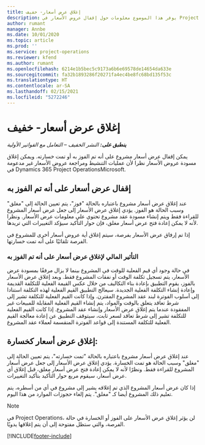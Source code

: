 ```yaml
---
title: إغلاق عرض أسعار- خفيف
description: يوفر هذا الموضوع معلومات حول إقفال عروض الأسعار في Project Operations.
author: rumant
manager: Annbe
ms.date: 10/01/2020
ms.topic: article
ms.prod: ''
ms.service: project-operations
ms.reviewer: kfend
ms.author: rumant
ms.openlocfilehash: 6214e1b5bec5c9173a6b6e69578de14654da633e
ms.sourcegitcommit: fa32b1893286f20271fa4ec4be8fc68bd135f53c
ms.translationtype: HT
ms.contentlocale: ar-SA
ms.lasthandoff: 02/15/2021
ms.locfileid: "5272246"
---
```

# <a name="close-a-quote---lite"></a>إغلاق عرض أسعار- خفيف

_**ينطبق على:** النشر الخفيف – التعامل مع الفواتير الأولية_

يمكن إقفال عرض أسعار مشروع على أنه تم الفوز به أو تمت خسارته. ويمكن إغلاق مسودة عروض الأسعار نظرا لأن عمليات التنشيط ومراجعة عروض الأسعار غير مدعومة في Dynamics 365 Project OperationsMicrosoft.

## <a name="close-a-quote-as-won"></a>إقفال عرض أسعار على أنه تم الفوز به

عند إغلاق عرض أسعار مشروع باعتباره بالحالة "فوز"، يتم تعيين الحالة إلى "مغلق" وسبب الحالة هو الفوز. يؤدي إغلاق عرض الأسعار إلى جعل عرض أسعار المشروع للقراءة فقط ويتم إنشاء مسودة عقد مشروع تحتوي على معلومات عرض الأسعار. ونظرا لأنه لا يمكن إعادة فتح عرض أسعار مغلق، فإن حوار التأكيد سيؤكد التغييرات التي تريدها.

إذا تم إرفاق عرض الأسعار بفرصة، سيتم إغلاق أية عروض أسعار أخرى للمشروع في الفرصة تلقائيًا على أنه تمت خسارتها.

### <a name="financial-impact-of-closing-a-quote-as-won"></a>التأثير المالي لإغلاق عرض أسعار على أنه تم الفوز به

في حالة وجود أي قيم الفعلية للوقت في المشروع بينما لا يزال مرفقًا بمسودة عرض الأسعار، يتم تسجيل تكلفة الوقت أو نفقات المشروع فقط. وبعد إغلاق عرض الأسعار بالفوز، يقوم التطبيق بإعادة بناء التكاليف من خلال عكس القيمة الفعلية للتكلفة القديمة وإعادة إنشاء التكلفة الفعلية الجديدة. سيعالج التطبيق القيم الفعلية لهذه التكلفة استنادا إلى أسلوب الفوترة لبند عقد المشروع المقترن. وإذا كانت القيم الفعلية للتكلفة تشير إلى شرط تعاقد يتعلق بالوقت والمواد، يتم إنشاء القيم الفعلية المقابلة للمبيعات غير المفقودة عندما يتم إغلاق عرض الأسعار وإنشاء عقد المشروع. إذا كانت القيم الفعلية للتكلفة تشير إلى شرط تعاقد لسعر ثابت، سيتوقف التطبيق عن إعادة معالجة القيم الفعلية للتكلفة المستندة إلى قواعد الفوترة المنقسمة لعملاء عقد المشروع.

## <a name="closing-a-quote-as-lost"></a>إغلاق عرض أسعار كخسارة:

عند إغلاق عرض أسعار مشروع باعتباره بالحالة "تمت خسارته"، يتم تعيين الحالة إلى "مغلق" وسبب الحالة هو تمت الخسارة. يؤدي إغلاق عرض الأسعار إلى جعل عرض أسعار المشروع للقراءة فقط. ونظرًا لأنه لا يمكن إعادة فتح عرض أسعار مغلق، قبل إغلاق أي عرض أسعار، سيقوم مربع حوار التأكيد بتأكيد التغييرات.

إذا كان عرض أسعار المشروع الذي تم إغلاقه يشير إلى مشروع في أي من أسطره، يتم تعليم ذلك المشروع أيضا كـ "مغلق". يتم إلغاء حجوزات الموارد من هذا اليوم.

> [!NOTE]
> في Project Operations، لن يؤثر إغلاق عرض الأسعار على الفوز أو الخسارة في حالة الفرصة، والتي ستظل مفتوحة إلى أن يتم إغلاقها يدويًا.


[!INCLUDE[footer-include](../../includes/footer-banner.md)]